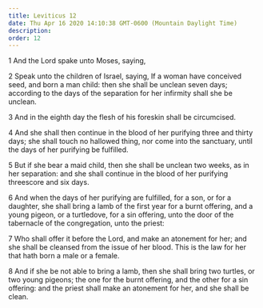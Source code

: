 ```yaml
---
title: Leviticus 12
date: Thu Apr 16 2020 14:10:38 GMT-0600 (Mountain Daylight Time)
description: 
order: 12
---
```


<p>1 And the Lord spake unto Moses, saying,</p>
<p>
  2 Speak unto the children of Israel, saying, If a woman have conceived seed,
  and born a man child: then she shall be unclean seven days; according to the
  days of the separation for her infirmity shall she be unclean.
</p>
<p>3 And in the eighth day the flesh of his foreskin shall be circumcised.</p>
<p>
  4 And she shall then continue in the blood of her purifying three and thirty
  days; she shall touch no hallowed thing, nor come into the sanctuary, until
  the days of her purifying be fulfilled.
</p>
<p>
  5 But if she bear a maid child, then she shall be unclean two weeks, as in her
  separation: and she shall continue in the blood of her purifying threescore
  and six days.
</p>
<p>
  6 And when the days of her purifying are fulfilled, for a son, or for a
  daughter, she shall bring a lamb of the first year for a burnt offering, and a
  young pigeon, or a turtledove, for a sin offering, unto the door of the
  tabernacle of the congregation, unto the priest:
</p>
<p>
  7 Who shall offer it before the Lord, and make an atonement for her; and she
  shall be cleansed from the issue of her blood. This is the law for her that
  hath born a male or a female.
</p>
<p>
  8 And if she be not able to bring a lamb, then she shall bring two turtles, or
  two young pigeons; the one for the burnt offering, and the other for a sin
  offering: and the priest shall make an atonement for her, and she shall be
  clean.
</p>

